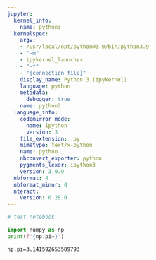```yaml
---
jupyter:
  kernel_info:
    name: python3
  kernelspec:
    argv:
    - /usr/local/opt/python@3.9/bin/python3.9
    - "-m"
    - ipykernel_launcher
    - "-f"
    - "{connection_file}"
    display_name: Python 3 (ipykernel)
    language: python
    metadata:
      debugger: true
    name: python3
  language_info:
    codemirror_mode:
      name: ipython
      version: 3
    file_extension: .py
    mimetype: text/x-python
    name: python
    nbconvert_exporter: python
    pygments_lexer: ipython3
    version: 3.9.9
  nbformat: 4
  nbformat_minor: 0
  nteract:
    version: 0.28.0
---
```


<div class="cell code" execution_count="1" collapsed="true"
execution="{&quot;iopub.execute_input&quot;:&quot;2021-12-03T09:30:24.753Z&quot;,&quot;iopub.status.busy&quot;:&quot;2021-12-03T09:30:24.749Z&quot;,&quot;iopub.status.idle&quot;:&quot;2021-12-03T09:30:24.756Z&quot;,&quot;shell.execute_reply&quot;:&quot;2021-12-03T09:30:24.731Z&quot;}"
jupyter="{&quot;outputs_hidden&quot;:false,&quot;source_hidden&quot;:false}"
nteract="{&quot;transient&quot;:{&quot;deleting&quot;:false}}">

``` python
# test notebook
```

</div>

<div class="cell code" execution_count="1" collapsed="true"
execution="{&quot;iopub.execute_input&quot;:&quot;2021-12-02T10:36:25.737Z&quot;,&quot;iopub.status.busy&quot;:&quot;2021-12-02T10:36:25.734Z&quot;,&quot;iopub.status.idle&quot;:&quot;2021-12-02T10:36:26.390Z&quot;,&quot;shell.execute_reply&quot;:&quot;2021-12-02T10:36:26.395Z&quot;}"
jupyter="{&quot;outputs_hidden&quot;:false,&quot;source_hidden&quot;:false}"
nteract="{&quot;transient&quot;:{&quot;deleting&quot;:false}}">

``` python
import numpy as np
print(f'{np.pi=}')
```

<div class="output stream stdout">

    np.pi=3.141592653589793

</div>

</div>

<div class="cell code" collapsed="true"
jupyter="{&quot;outputs_hidden&quot;:false,&quot;source_hidden&quot;:false}"
nteract="{&quot;transient&quot;:{&quot;deleting&quot;:false}}">

``` python
```

</div>
